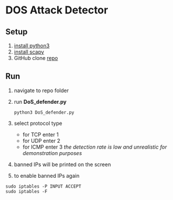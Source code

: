 # DOS Attack Detector 
## Setup 
1. [install python3](https://www.python.org/downloads) 
2. [install scapy](https://scapy.readthedocs.io/en/latest/installation.html#installing-scapy-v2-x)
3. GitHub clone [repo](https://github.com/OmarAbdelSamea/DoS-attacks-blocker)
## Run
1. navigate to repo folder 
2. run __DoS_defender.py__

    `python3 DoS_defender.py`

3. select protocol type 
    - for TCP enter 1 
    - for UDP enter 2
    - for ICMP enter 3
    *the detection rate is low and unrealistic for demonstration purposes*  
 4.  banned IPs will be printed on the screen 
 5.  to enable banned IPs again 
```
sudo iptables -P INPUT ACCEPT
sudo iptables -F

```    
